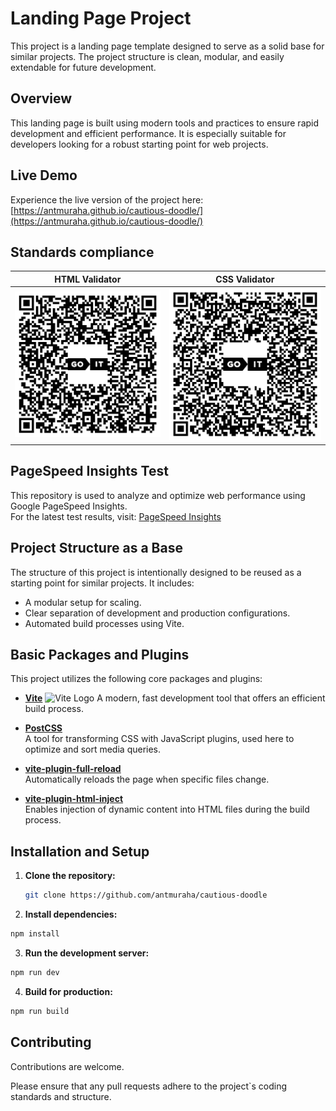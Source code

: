 # Landing Page Project

This project is a landing page template designed to serve as a solid base for
similar projects. The project structure is clean, modular, and easily extendable
for future development.

## Overview

This landing page is built using modern tools and practices to ensure rapid
development and efficient performance. It is especially suitable for developers
looking for a robust starting point for web projects.

## Live Demo

Experience the live version of the project here:
[https://antmuraha.github.io/cautious-doodle/](https://antmuraha.github.io/cautious-doodle/)

## Standards compliance

| HTML Validator                                                                                                                                      | CSS Validator                                                                                                                                                                                                                    |
| --------------------------------------------------------------------------------------------------------------------------------------------------- | -------------------------------------------------------------------------------------------------------------------------------------------------------------------------------------------------------------------------------- |
| [![HTML Validator!](./images/qr-codes/validator-html.jpg)](https://validator.w3.org/nu/?doc=https%3A%2F%2Fantmuraha.github.io%2Fcautious-doodle%2F) | [![CSS Validator!](./images/qr-codes/validator-css.jpg)](https://jigsaw.w3.org/css-validator/validator?uri=https%3A%2F%2Fantmuraha.github.io%2Fcautious-doodle%2F&profile=css3svg&usermedium=all&warning=1&vextwarning=&lang=en) |

## PageSpeed Insights Test

This repository is used to analyze and optimize web performance using Google
PageSpeed Insights.  
For the latest test results, visit:
[PageSpeed Insights](https://pagespeed.web.dev/analysis/https-antmuraha-github-io-cautious-doodle/uqeryk9jld?form_factor=mobile)

## Project Structure as a Base

The structure of this project is intentionally designed to be reused as a
starting point for similar projects. It includes:

- A modular setup for scaling.
- Clear separation of development and production configurations.
- Automated build processes using Vite.

## Basic Packages and Plugins

This project utilizes the following core packages and plugins:

- **[Vite](https://vitejs.dev/)**
  <img src="https://vitejs.dev/logo.svg" alt="Vite Logo" width="16" height="16" />
  A modern, fast development tool that offers an efficient build process.

- **[PostCSS](https://postcss.org/)**  
  A tool for transforming CSS with JavaScript plugins, used here to optimize and
  sort media queries.

- **[vite-plugin-full-reload](https://github.com/ElMassimo/vite-plugin-full-reload)**  
  Automatically reloads the page when specific files change.

- **[vite-plugin-html-inject](https://github.com/donnikitos/vite-plugin-html-inject)**  
  Enables injection of dynamic content into HTML files during the build process.

## Installation and Setup

1. **Clone the repository:**

   ```bash
   git clone https://github.com/antmuraha/cautious-doodle
   ```

2. **Install dependencies:**

```bash
npm install
```

3. **Run the development server:**

```bash
npm run dev
```

4. **Build for production:**

```bash
npm run build
```

## Contributing

Contributions are welcome.

Please ensure that any pull requests adhere to the project`s coding standards
and structure.
